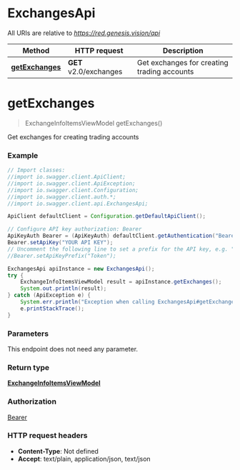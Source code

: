 # ExchangesApi

All URIs are relative to *https://red.genesis.vision/api*

Method | HTTP request | Description
------------- | ------------- | -------------
[**getExchanges**](ExchangesApi.md#getExchanges) | **GET** v2.0/exchanges | Get exchanges for creating trading accounts

<a name="getExchanges"></a>
# **getExchanges**
> ExchangeInfoItemsViewModel getExchanges()

Get exchanges for creating trading accounts

### Example
```java
// Import classes:
//import io.swagger.client.ApiClient;
//import io.swagger.client.ApiException;
//import io.swagger.client.Configuration;
//import io.swagger.client.auth.*;
//import io.swagger.client.api.ExchangesApi;

ApiClient defaultClient = Configuration.getDefaultApiClient();

// Configure API key authorization: Bearer
ApiKeyAuth Bearer = (ApiKeyAuth) defaultClient.getAuthentication("Bearer");
Bearer.setApiKey("YOUR API KEY");
// Uncomment the following line to set a prefix for the API key, e.g. "Token" (defaults to null)
//Bearer.setApiKeyPrefix("Token");

ExchangesApi apiInstance = new ExchangesApi();
try {
    ExchangeInfoItemsViewModel result = apiInstance.getExchanges();
    System.out.println(result);
} catch (ApiException e) {
    System.err.println("Exception when calling ExchangesApi#getExchanges");
    e.printStackTrace();
}
```

### Parameters
This endpoint does not need any parameter.

### Return type

[**ExchangeInfoItemsViewModel**](ExchangeInfoItemsViewModel.md)

### Authorization

[Bearer](../README.md#Bearer)

### HTTP request headers

 - **Content-Type**: Not defined
 - **Accept**: text/plain, application/json, text/json

